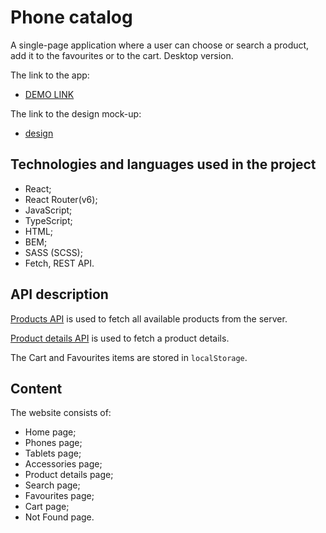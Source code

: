 # Phone catalog
A single-page application where a user can choose or search a product, add it to the favourites or to the cart. Desktop version.

The link to the app:
- [DEMO LINK](https://ifuride.github.io/phone_catalog/)

The link to the design mock-up:
- [design](https://www.figma.com/file/uEetgWenSRxk9jgiym6Yzp/Phone-catalog-redesign?node-id=1%3A2)

## Technologies and languages used in the project
- React;
- React Router(v6);
- JavaScript;
- TypeScript;
- HTML;
- BEM;
- SASS (SCSS);
- Fetch, REST API.

## API description
[Products API](https://mate-academy.github.io/react_phone-catalog/api/products.json) is used to fetch all available products from the server.

[Product details API](https://mate-academy.github.io/react_phone-catalog/api/products/dell-streak-7.json) is used to fetch a product details.

The Cart and Favourites items are stored in `localStorage`.

## Content
The website consists of:
- Home page;
- Phones page;
- Tablets page;
- Accessories page;
- Product details page;
- Search page;
- Favourites page;
- Cart page;
- Not Found page.
